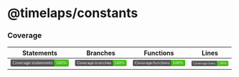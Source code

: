 # @timelaps/constants

### Coverage

| Statements | Branches | Functions | Lines |
| -----------|----------|-----------|-------|
| ![Statements](https://raw.githubusercontent.com/timelaps/constants/master/coverage/badge-statements.svg?sanitize=true "Make me better!") | ![Branches](https://raw.githubusercontent.com/timelaps/constants/master/coverage/badge-branches.svg?sanitize=true "Make me better!") | ![Functions](https://raw.githubusercontent.com/timelaps/constants/master/coverage/badge-functions.svg?sanitize=true "Make me better!") | ![Lines](https://raw.githubusercontent.com/timelaps/constants/master/coverage/badge-lines.svg?sanitize=true "Make me better!") |
